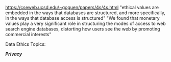https://cseweb.ucsd.edu/~goguen/papers/4s/4s.html
"ethical values are embedded in the ways that databases are structured, and more specifically, in the ways that database access is structured"
"We found that monetary values play a very significant role in structuring the modes of access to web search engine databases, distorting how users see the web by promoting commercial interests"



Data Ethics Topics:

***Privacy***
